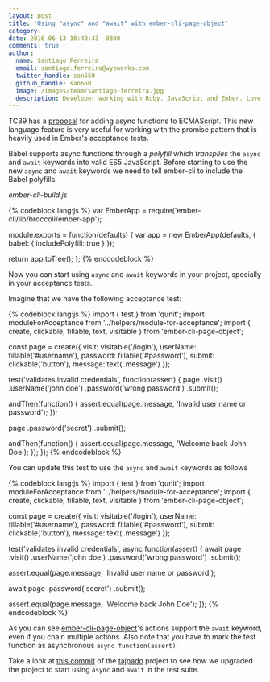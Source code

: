 ```yaml
---
layout: post
title: 'Using "async" and "await" with ember-cli-page-object'
category: 
date: 2016-06-13 10:40:43 -0300
comments: true
author:
  name: Santiago Ferreira
  email: santiago.ferreira@wyeworks.com
  twitter_handle: san650
  github_handle: san650
  image: /images/team/santiago-ferreira.jpg
  description: Developer working with Ruby, JavaScript and Ember. Love working with Free Software in general. Ember and Angular meetup organizer in Montevideo
---
```


TC39 has a [proposal](https://tc39.github.io/ecmascript-asyncawait/) for adding async functions to ECMAScript. This new language feature is very useful for working with the promise pattern that is heavily used in Ember's acceptance tests.

<!--more-->

Babel supports async functions through a _polyfill_ which _transpiles_ the `async` and `await` keywords into valid ES5 JavaScript. Before starting to use the new `async` and `await` keywords we need to tell ember-cli to include the Babel polyfills.

_ember-cli-build.js_

{% codeblock lang:js %}
var EmberApp = require('ember-cli/lib/broccoli/ember-app');

module.exports = function(defaults) {
  var app = new EmberApp(defaults, {
    babel: {
      includePolyfill: true
    }
  });

  return app.toTree();
};
{% endcodeblock %}

Now you can start using `async` and `await` keywords in your project, specially in your acceptance tests.

Imagine that we have the following acceptance test:

{% codeblock lang:js %}
import { test } from 'qunit';
import moduleForAcceptance from '../helpers/module-for-acceptance';
import { create, clickable, fillable, text, visitable } from 'ember-cli-page-object';

const page = create({
  visit: visitable('/login'),
  userName: fillable('#username'),
  password: fillable('#password'),
  submit: clickable('button'),
  message: text('.message')
});

test('validates invalid credentials', function(assert) {
  page
    .visit()
    .userName('john doe')
    .password('wrong password')
    .submit();

  andThen(function() {
    assert.equal(page.message, 'Invalid user name or password');
  });

  page
    .password('secret')
    .submit();

  andThen(function() {
    assert.equal(page.message, 'Welcome back John Doe');
  });
});
{% endcodeblock %}

You can update this test to use the `async` and `await` keywords as follows

{% codeblock lang:js %}
import { test } from 'qunit';
import moduleForAcceptance from '../helpers/module-for-acceptance';
import { create, clickable, fillable, text, visitable } from 'ember-cli-page-object';

const page = create({
  visit: visitable('/login'),
  userName: fillable('#username'),
  password: fillable('#password'),
  submit: clickable('button'),
  message: text('.message')
});

test('validates invalid credentials', async function(assert) {
  await page
    .visit()
    .userName('john doe')
    .password('wrong password')
    .submit();

  assert.equal(page.message, 'Invalid user name or password');

  await page
    .password('secret')
    .submit();

  assert.equal(page.message, 'Welcome back John Doe');
});
{% endcodeblock %}

As you can see [ember-cli-page-object](https://github.com/san650/ember-cli-page-object)'s actions support the `await` keyword, even if you chain multiple actions. Also note that you have to mark the test function as asynchronous `async function(assert)`.

Take a look at [this commit](https://github.com/san650/tajpado/commit/6638a26564e41f3503886dbe36bf860b2f6d7ac1) of the [tajpado](https://github.com/san650/tajpado) project to see how we upgraded the project to start using `async` and `await` in the test suite.
